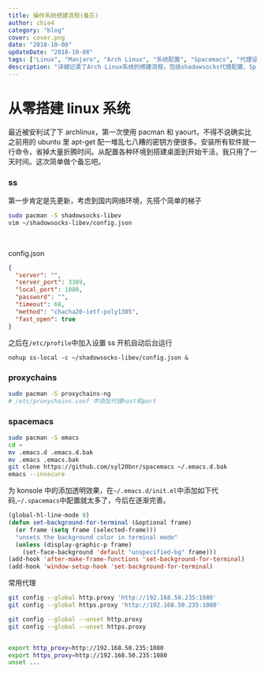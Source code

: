 ```yaml
---
title: 操作系统搭建流程(备忘)
author: chie4
category: "blog"
cover: cover.png
date: "2018-10-08"
updateDate: "2018-10-08"
tags: ["Linux", "Manjaro", "Arch Linux", "系统配置", "Spacemacs", "代理设置"]
description: "详细记录了Arch Linux系统的搭建流程，包括shadowsocks代理配置、Spacemacs编辑器设置以及常用代理命令等系统配置经验。"
---
```


# 从零搭建 linux 系统

最近被安利试了下 archlinux，第一次使用 pacman 和 yaourt，不得不说确实比之前用的 ubuntu 里 apt-get 配一堆乱七八糟的密钥方便很多。安装所有软件就一行命令，省掉大量折腾时间。从配置各种环境到搭建桌面到开始干活，我只用了一天时间。这次简单做个备忘吧。

### ss

第一步肯定是先更新，考虑到国内网络环境，先搭个简单的梯子

```bash
sudo pacman -S shadowsocks-libev
vim ~/shadowsocks-libev/config.json
```

&emsp;&emsp;

config.json

```json
{
  "server": "",
  "server_port": 3389,
  "local_port": 1080,
  "password": "",
  "timeout": 60,
  "method": "chacha20-ietf-poly1305",
  "fast_open": true
}
```

之后在`/etc/profile`中加入设置 ss 开机自动后台运行

```
nohup ss-local -c ~/shadowsocks-libev/config.json &
```

### proxychains

```bash
sudo pacman -S proxychains-ng
# /etc/proxychains.conf 中添加代理host和port
```

### spacemacs

```bash
sudo pacman -S emacs
cd ~
mv .emacs.d .emacs.d.bak
mv .emacs .emacs.bak
git clone https://github.com/syl20bnr/spacemacs ~/.emacs.d.bak
emacs --insecure
```

为 konsole 中的添加透明效果，在`~/.emacs.d/init.el`中添加如下代码,`~/.spacemacs`中配置就太多了，今后在逐渐完善。

```lisp
(global-hl-line-mode 0)
(defun set-background-for-terminal (&optional frame)
  (or frame (setq frame (selected-frame)))
  "unsets the background color in terminal mode"
  (unless (display-graphic-p frame)
    (set-face-background 'default "unspecified-bg" frame)))
(add-hook 'after-make-frame-functions 'set-background-for-terminal)
(add-hook 'window-setup-hook 'set-background-for-terminal)
```

常用代理

```bash
git config --global http.proxy 'http://192.168.50.235:1080'
git config --global https.proxy 'http://192.168.50.235:1080'

git config --global --unset http.proxy
git config --global --unset https.proxy


export http_proxy=http://192.168.50.235:1080
export https_proxy=http://192.168.50.235:1080
unset ...
```
